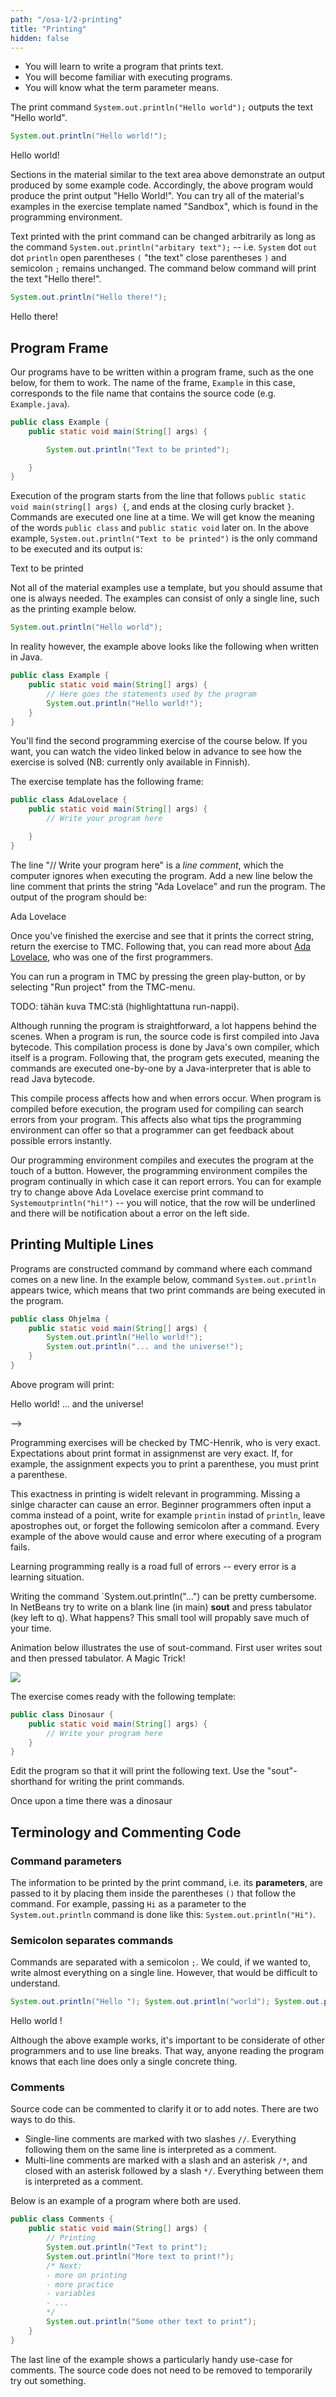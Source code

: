 ```yaml
---
path: "/osa-1/2-printing"
title: "Printing"
hidden: false
---
```


<!-- ---
path: '/osa-1/2-tulostaminen'
title: 'Tulostaminen'
hidden: false
--- -->

<!-- <text-box variant='learningObjectives' name='Oppimistavoitteet'>

- Opit kirjoittamaan ohjelman, joka tulostaa tekstiä.
- Tutustut ohjelmien suorittamiseen.
- Tiedät mitä termillä parametri tarkoitetaan.

</text-box> -->

<text-box variant='learningObjectives' name='Learning Objectives'>

- You will learn to write a program that prints text.
- You will become familiar with executing programs.
- You will know what the term parameter means.

<!-- </text-box>

Tulostuskomento `System.out.println("Hei maailma");` tulostaa tekstin "Hei maailma".

```java
System.out.println("Hei maailma!");
```

<sample-output>

Hei maailma!

</sample-output> -->

</text-box>

The print command `System.out.println("Hello world");` outputs the text "Hello world".

```java
System.out.println("Hello world!");
```

<sample-output>

Hello world!

</sample-output>

<!-- Yllä olevan tekstialueen näköiset kohdat materiaalissa kuvaavat koodiesimerkin tuottamaan tulostuksen. Yllä ohjelma tuottaisi siis tulostuksen "Hei maailma!". Voit kokeilla kaikkia materiaalin esimerkkejä ohjelmointiympäristössä olevassa "Hiekkalaatikko"-nimisessä tehtäväpohjassa.

Tulostuskomennon avulla tulostettavaa tekstiä voi vaihtaa mielivaltaisesti, kunhan komento `System.out.println("mielivaltainen teksti");` -- eli `System` piste `out` piste `println` sulut auki `(` "teksti" sulut kiinni `)` ja puolipiste `;` pysyy muuttumattomana. Alla oleva komento tulostaa tekstin "Hei vaan!". -->

Sections in the material similar to the text area above demonstrate an output produced by some example code. Accordingly, the above program would produce the print output "Hello World!". You can try all of the material's examples in the exercise template named "Sandbox", which is found in the programming environment.

Text printed with the print command can be changed arbitrarily as long as the command `System.out.println("arbitary text");` -- i.e. `System` dot `out` dot `println` open parentheses `(` "the text" close parentheses `)` and semicolon `;` remains unchanged. The command below command will print the text "Hello there!".

<!-- ```java
System.out.println("Hei vaan!");
```

<sample-output>

Hei vaan!

</sample-output> -->

```java
System.out.println("Hello there!");
```

<sample-output>

Hello there!

</sample-output>

<!-- ## Ohjelmarunko

Ohjelmamme vaativat toimiakseen ohjelmarungon, joka näyttää seuraavalta. Rungon nimi, tässä `Esimerkki` vastaa lähdekoodin sisältävän tiedoston nimeä (esim. `Esimerkki.java`).

```java
public class Esimerkki {
    public static void main(String[] args) {

        System.out.println("Tulostettava teksti");

    }
}
``` -->

## Program Frame

Our programs have to be written within a program frame, such as the one below, for them to work. The name of the frame, `Example` in this case, corresponds to the file name that contains the source code (e.g. `Example.java`).

```java
public class Example {
    public static void main(String[] args) {

        System.out.println("Text to be printed");

    }
}
```

<!-- Ohjelman suoritus alkaa riviä `public static void main(String[] args) {` seuraavalta riviltä ja päättyy sulkevaan aaltosulkuun `}`. Komennot suoritetaan yksi kerrallaan. Tulemme myöhemmin tutustumaan tarkemmin sanojen `public class` ja `public static void` merkitykseen. Yllä olevassa esimerkissä ainoa suoritettava komento on `System.out.println("Tulostettava teksti");`, jonka tulostus on seuraava.

<sample-output>

Tulostettava teksti

</sample-output>

 -->

Execution of the program starts from the line that follows `public static void main(string[] args) {`, and ends at the closing curly bracket `}`. Commands are executed one line at a time. We will get know the meaning of the words `public class` and `public static void` later on. In the above example, `System.out.println("Text to be printed")` is the only command to be executed and its output is:

<sample-output>

Text to be printed

</sample-output>

<!-- <text-box variant="hint" name="Materiaalin esimerkit ja ohjelmarunko">

Materiaalin esimerkeissä ei käytetä aina ohjelmarunkoa, mutta voit olettaa, että se tarvitaan aina. Esimerkit voivat siis olla esimerkiksi yhden rivin mittaisia kuten alla oleva tulostusesimerkki.

```java
System.out.println("Hei maailma!");
```

Todellisuudessa yllä oleva esimerkki näyttää Java-kielisellä ohjelmalla kuitenkin seuraavalta.

```java
public class Esimerkki {
    public static void main(String[] args) {
        // Tänne kirjoitetaan ohjelman käyttämät lauseet
        System.out.println("Hei maailma!");
    }
}
```

</text-box> -->

<text-box variant="hint" name="Examples in material and code boilerplate">

Not all of the material examples use a template, but you should assume that one is always needed. The examples can consist of only a single line, such as the printing example below.

```java
System.out.println("Hello world");
```

In reality however, the example above looks like the following when written in Java.

```java
public class Example {
    public static void main(String[] args) {
        // Here goes the statements used by the program
        System.out.println("Hello world!");
    }
}
```

</text-box>

<!-- Alla on kurssin toinen ohjelmointitehtävä. Mikäli haluat, voit katsoa jo nyt alta olevalta videolta miten tehtävä ratkaistaan.

<youtube id="-DzOKI6iH5w"></youtube>

<programming-exercise name='Ada Lovelace' tmcname='osa01-Osa01_02.AdaLovelace'>

Tehtäväpohjassa on seuraavanlainen ohjelmarunko:

```java
public class Nimi {
    public static void main(String[] args) {
        // Kirjoita ohjelmasi tähän alle
x
    }
}
```
Rivi "// Kirjoita ohjelmasi tähän alle" on _kommenttirivi_, jota tietokone ei ota huomioon ohjelmaa suoritettaessa. Lisää kommenttirivin alle lause, joka tulostaa merkkijonon "Ada Lovelace" ja suorita ohjelma. Ohjelman tulostuksen tulee olla seuraavanlainen:

<sample-output>

Ada Lovelace

</sample-output>

Kun olet tehnyt tehtävän ja huomaat, että ohjelma tulostaa halutun merkkijonon, palauta tehtävä TMC:lle. Tutustu tämän jälkeen halutessasi lisää [Ada Lovelaceen](https://en.wikipedia.org/wiki/Ada_Lovelace), joka oli yksi ensimmäisistä ohjelmoijista.

</programming-exercise>
-->

You'll find the second programming exercise of the course below. If you want, you can watch the video linked below in advance to see how the exercise is solved (NB: currently only available in Finnish).

<!-- TODO video englanniksi? -->

<youtube id="-DzOKI6iH5w"></youtube>

<programming-exercise name='Ada Lovelace' tmcname='part01-Part01_02.AdaLovelace'>

The exercise template has the following frame:

```java
public class AdaLovelace {
    public static void main(String[] args) {
        // Write your program here

    }
}
```

The line "// Write your program here" is a _line comment_, which the computer ignores when executing the program. Add a new line below the line comment that prints the string "Ada Lovelace" and run the program. The output of the program should be:

<sample-output>

Ada Lovelace

</sample-output>

Once you've finished the exercise and see that it prints the correct string, return the exercise to TMC. Following that, you can read more about [Ada Lovelace](https://en.wikipedia.org/wiki/Ada_Lovelace), who was one of the first programmers.

</programming-exercise>

<!-- <text-box variant='hint' name='Ohjelman suorittaminen'>

Ohjelman suorittaminen tapahtuu TMC:ssä vihreää play-nappia painamalla tai valitsemalla TMC-valikosta vaihtoehdon "Run project".

TODO: tähän kuva TMC:stä (highlightattuna run-nappi).

Ohjelman suorittaminen on helppoa, mutta pinnan alla tapahtuu paljon. Kun ohjelma halutaan suorittaa, lähdekoodi käännetään ensin Java-ohjelmointikielen tavukoodiksi. Tämä kääntäminen tapahtuu Javan omalla kääntäjällä, joka on myös ohjelma. Tämän jälkeen ohjelma käynnistetään, eli siinä olevat käskyt suoritetaan yksi kerrallaan Java-kielistä tavukoodia ymmärtävän Java-tulkin toimesta.

Tämä käännösprosessi vaikuttaa siihen, miten ja milloin ohjelmien virheet ilmenevät. Kun ohjelma käännetään ennen suoritusta, kääntämiseen käytettävä ohjelma voi etsiä ohjelmasta virheitä. Tämä vaikuttaa myös ohjelmoinnissa käytetyn ohjelmointiympäristön tarjoamiin vinkkeihin, jolloin ohjelmoija voi saada palautetta ohjelmassa olevista virheistä heti.

Käytössämme oleva ohjelmointiympäristö kääntää ja suorittaa ohjelman yhdellä napinpainalluksella. Ohjelmointiympäristö kääntää ohjelmaa kuitenkin jatkuvasti, jolloin se pystyy ilmoittamaan virheistä. Kokeile vaikkapa vaihtaa yllä olevan Ada Lovelace -tehtävän tulostuslause muotoon `Systemoutprintln("hei!")` -- huomaat, että rivi alleviivataan ja sen vasemmalle puolelle tulee ilmoitus virheestä.

</text-box> -->

<text-box variant='hint' name='Running the program'>

You can run a program in TMC by pressing the green play-button, or by selecting "Run project" from the TMC-menu.

TODO: tähän kuva TMC:stä (highlightattuna run-nappi).

Although running the program is straightforward, a lot happens behind the scenes. When a program is run, the source code is first compiled into Java bytecode. This compilation process is done by Java's own compiler, which itself is a program. Following that, the program gets executed, meaning the commands are executed one-by-one by a Java-interpreter that is able to read Java bytecode.

This compile process affects how and when errors occur. When program is compiled before execution, the program used for compiling can search errors from your program. This affects also what tips the programming environment can offer so that a programmer can get feedback about possible errors instantly.

Our programming environment compiles and executes the program at the touch of a button. However, the programming environment compiles the program continually in which case it can report errors. You can for example try to change above Ada Lovelace exercise print command to `Systemoutprintln("hi!")` -- you will notice, that the row will be underlined and there will be notification about a error on the left side.

</text-box>

<!-- ## Useamman rivin tulostaminen

Ohjelmia rakennetaan komento komennolta, missä jokainen komento tulee uudelle riville. Alla olevassa esimerkissä komento `System.out.println` esiintyy kahdesti, joka tarkoittaa sitä että ohjelmassa suoritetaan kaksi tulostuskomentoa.

```java
public class Ohjelma {
    public static void main(String[] args) {
        System.out.println("Hei maailma!");
        System.out.println("... ja maailmankaikkeus!");
    }
}
```

Yllä olevan ohjelman tulostus on seuraava.

<sample-output>

Hei maailma!
... ja maailmankaikkeus!

</sample-output> -->

## Printing Multiple Lines

Programs are constructed command by command where each command comes on a new line. In the example below, command `System.out.println` appears twice, which means that two print commands are being executed in the program.

```java
public class Ohjelma {
    public static void main(String[] args) {
        System.out.println("Hello world!");
        System.out.println("... and the universe!");
    }
}
```

Above program will print:

<sample-output>

Hello world!
... and the universe!

</sample-output> -->

<!--
<text-box variant='hint' name='Tarkka tarkastaja'>

Ohjelmointitehtävät tarkastaa TMC-Henrik, joka on hyvin tarkka. Tehtävänannoissa olevat toiveet tulostusmuodosta ovat tarkkoja. Jos tehtävänannossa toivotaan esimerkiksi että ohjelma tulostaa sulun, ei sulkua saa jättää tulostamatta.

Tämä tulostukseen liittyvä tarkkuus on oleellista laajemmin ohjelmoinnissa. Yhdenkin merkin puuttuminen voi johtaa virhetilanteeseen. Aloittelevat ohjelmoijat usein esimerkiksi syöttävät pilkun pisteen sijaan, kirjoittavat vaikkapa `printin` sanan `println` sijaan, jättävät tulostettavasta merkkijonosta hipsut pois, tai unohtavat komentoa seuraavan puolipisteen. Jokainen edelläolevista esimerkeistä johtaa virhetilanteeseen, missä ohjelman suoritus ei onnistu.

Ohjelmoinnin opettelu onkin oikeastaan tie täynnä virheitä -- jokainen virheviesti on myös oppimistilanne.



</text-box> -->

<text-box variant='hint' name='Exact inspector'>

Programming exercises will be checked by TMC-Henrik, who is very exact. Expectations about print format in assignmenst are very exact. If, for example, the assignment expects you to print a parenthese, you must print a parenthese.

This exactness in printing is widelt relevant in programming. Missing a sinlge character can cause an error. Beginner programmers often input a comma instead of a point, write for example `printin` instad of `println`, leave apostrophes out, or forget the following semicolon after a command. Every example of the above would cause and error where executing of a program fails.

Learning programming really is a road full of errors -- every error is a learning situation.

</text-box>
<!--
<programming-exercise name='Olipa kerran ohjelma' tmcname='osa01-Osa01_03.OlipaKerranOhjelma'>

Tehtäväpohjassa on seuraavanlainen ohjelmarunko:

```java
public class OlipaKerran {
    public static void main(String[] args) {
        // Toteuta ohjelmasi tänne

    }
}
```

Muokkaa ohjelmaa siten, että ohjelman suoritus tulostaa seuraavanlaisen tekstin. Käytä tekstin tulostamiseen kolmea `System.out.println` komentoa.

<sample-output>

Olipa
kerran
ohjelma

</sample-output>

</programming-exercise> -->

<programming-exercise name='Once upon a time' tmcname='part01-Part01_03.OnceUponATime'>

The exercise template comes with the following code frame:

```java
public class OnceUponATime {
    public static void main(String[] args) {
        // Write your program here

    }
}
```

Edit the program so that it will print the following text. Use three `System.out.println` commands for printing.

<sample-output>

Once upon a time
there was
a program

</sample-output>

</programming-exercise>

<!-- <text-box variant='hint' name='Lyhenne "sout"'>

Komennon `System.out.println("...")` kirjoittaminen voi olla melko työlästä. Kokeile kirjoittaa NetBeans:iin (main:in sisään) tyhjälle riville _sout_ ja paina tabulaattoria (näppäin q:n vasemmalla puolella). Mitä tapahtuu? Tämä pieni apuväline säästänee jatkossa runsaasti aikaasi.

Alla oleva animaatio kuvaa sout-komennon käyttöä. Kun käyttäjä on kirjoittanut sout, hän painaa tabulaattoria. Taikatemppu!

![](../img/sout.gif)

</text-box> -->

<text-box>

Writing the command `System.out.println("...") can be pretty cumbersome. In NetBeans try to write on a blank line (in main) **sout** and press tabulator (key left to q). What happens? This small tool will propably save much of your time.

Animation below illustrates the use of sout-command. First user writes sout and then pressed tabulator. A Magic Trick!

![](../img/sout.gif)

</text-box>

<!-- <programming-exercise name='Olipa kerran maa' tmcname='osa01-Osa01_04.OlipaKerranMaa'>

Tehtäväpohjassa on seuraavanlainen ohjelmarunko:

```java
public class OlipaKerranMaa {
    public static void main(String[] args) {

    }
}
```

Muokkaa ohjelmaa siten, että ohjelman suoritus tulostaa seuraavanlaisen tekstin. Käytä tässä yllä nähtyä "sout"-lyhennettä tulostuskomentojen kirjoittamiseen.

<sample-output>

Olipa
kerran
maa

</sample-output>

</programming-exercise> -->

<programming-exercise name='Dinosaur' tmcname='part01-Part01_04.Dinosaur'>

The exercise comes ready with the following template:

```java
public class Dinosaur {
    public static void main(String[] args) {
        // Write your program here
    }
}
```

Edit the program so that it will print the following text. Use the "sout"-shorthand for writing the print commands.

<sample-output>

Once upon a time
there was
a dinosaur

</sample-output>

</programming-exercise>

<!-- ## Terminologiaa ja koodin kommentointi

### Komennon parametrit

Tulostuslauseen tulostama tieto eli komennon _parametrit_ annetaan tulostuskomennolle lisäämällä ne lauseen perässä olevien sulkujen `()` sisään. Esimerkiksi `System.out.println` -komennon parametriksi annetaan merkkijono "hei" hipsujen sisällä seuraavasti: `System.out.println("hei")`.

### Puolipiste erottaa lauseet toisistaan

Puolipisteellä `;` erotetaan lauseet toisistaan. Voisimme oikeastaan kirjoittaa lähes kaiken yhdelle riville. Tämä ei ole kuitenkaan kovin ymmärrettävää.

```java
System.out.println("Hei "); System.out.println("maailma"); System.out.println("!\n");
```

<sample-output>

Hei
maailma
!

</sample-output>

Vaikka yllä oleva esimerkki toimii, on rivinvaihtojen käyttö tärkeää muita ohjelmoijia ajatellen. Tällöin ohjelman lukija tietää, että kullakin rivillä tehdään vain yksi konkreettinen asia.


TODO: quiz, jossa kysytään että mistä tietyssä termissä on kyse
 -->

## Terminology and Commenting Code

### Command parameters

The information to be printed by the print command, i.e. its **parameters**, are passed to it by placing them inside the parentheses `()` that follow the command. For example, passing `Hi` as a parameter to the `System.out.println` command is done like this: `System.out.println("Hi")`.

### Semicolon separates commands

Commands are separated with a semicolon `;`. We could, if we wanted to, write almost everything on a single line. However, that would be difficult to understand.

```java
System.out.println("Hello "); System.out.println("world"); System.out.println("!\n");
```

<sample-output>

Hello
world
!

</sample-output>

Although the above example works, it's important to be considerate of other programmers and to use line breaks. That way, anyone reading the program knows that each line does only a single concrete thing.

<!-- TODO: quiz, jossa kysytään että mistä tietyssä termissä on kyse -->

<!-- ### Kommentit

Lähdekoodia voi kommentoida selkeyttääkseen sitä tai lisätäkseen muistiinpanoja kahdella eri tavalla.

- Yhden rivin kommentit aloitetaan kahdella vinoviivalla, `//`. Kaikki kahta vinoviivaa seuraava samalla rivillä oleva teksti tulkitaan kommentiksi.
- Useamman rivin kommentit aloitetaan yhdellä vinoviivalla ja tähdellä `/*` ja lopetetaan tähdellä ja vinoviivalla `*/`. Kaikki useamman rivin kommentin aloittavan ja lopettavan alueen välillä tulkitaan kommentiksi.

Alla on esimerkki ohjelmasta, jossa kumpikin kommenttityyppi on käytössä.

```java
public class Kommentteja {
    public static void main(String[] args) {
        // Tulostetaan
        System.out.println("Tulostettava teksti");
        System.out.println("Lisää tulostettavaa!");
        /* Seuraavaksi:
        - lisää tulostamisesta
        - lisää harjoittelua
        - muuttujat
        - ...
        */
        System.out.println("Muuta tulostettavaa");
    }
}
```

Esimerkin alin rivi esittelee erityisen kätevän käyttökohteen kommenteille. Kirjoitettua lähdekoodia ei tarvitse poistaa jos haluaa tilapäisesti kokeilla jotain. -->

### Comments

Source code can be commented to clarify it or to add notes. There are two ways to do this.

- Single-line comments are marked with two slashes `//`. Everything following them on the same line is interpreted as a comment.
- Multi-line comments are marked with a slash and an asterisk `/*`, and closed with an asterisk followed by a slash `*/`. Everything between them is interpreted as a comment.

Below is an example of a program where both are used.

```java
public class Comments {
    public static void main(String[] args) {
        // Printing
        System.out.println("Text to print");
        System.out.println("More text to print!");
        /* Next:
        - more on printing
        - more practice
        - variables
        - ...
        */
        System.out.println("Some other text to print");
    }
}
```

The last line of the example shows a particularly handy use-case for comments. The source code does not need to be removed to temporarily try out something.

<!-- TODO: Tää ei nyt oikei käy järkeen? -->
